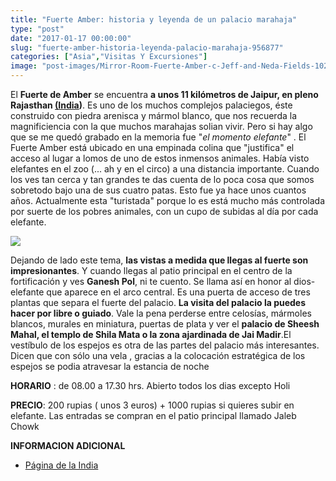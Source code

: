 ```yaml
---
title: "Fuerte Amber: historia y leyenda de un palacio marahaja"
type: "post"
date: "2017-01-17 00:00:00"
slug: "fuerte-amber-historia-leyenda-palacio-marahaja-956877"
categories: ["Asia","Visitas Y Excursiones"]
image: "post-images/Mirror-Room-Fuerte-Amber-c-Jeff-and-Neda-Fields-1024x760.jpg"
---
```


El **Fuerte de Amber** se encuentra **a unos 11 kilómetros de Jaipur, en pleno Rajasthan [(India](http://www.missviajes.com/india-pais-sensaciones-5921/))**. Es uno de los muchos complejos palaciegos, éste construido con piedra arenisca y mármol blanco, que nos recuerda la magnificiencia con la que muchos marahajas solian vivir. Pero si hay algo que se me quedó grabado en la memoria fue "*el momento elefante*" . El Fuerte Amber está ubicado en una empinada colina que "justifica" el acceso al lugar a lomos de uno de estos inmensos animales. Había visto elefantes en el zoo (... ah y en el circo) a una distancia importante. Cuando los ves tan cerca y tan grandes te das cuenta de lo poca cosa que somos sobretodo bajo una de sus cuatro patas. Esto fue ya hace unos cuantos años. Actualmente esta "turistada" porque lo es está mucho más controlada por suerte de los pobres animales, con un cupo de subidas al día por cada elefante.  
  
![](post-images/Mirror-Room-Fuerte-Amber-c-Jeff-and-Neda-Fields-1024x760.jpg)  
  
Dejando de lado este tema, **las vistas a medida que llegas al fuerte son impresionantes**. Y cuando llegas al patio principal en el centro de la fortificación y ves **Ganesh Pol**, ni te cuento. Se llama así en honor al dios-elefante que aparece en el arco central. Es una puerta de acceso de tres plantas que separa el fuerte del palacio. **La visita del palacio la puedes hacer por libre o guiado**. Vale la pena perderse entre celosías, mármoles blancos, murales en miniatura, puertas de plata y ver el **palacio de Sheesh Mahal, el templo de Shila Mata o la zona ajardinada de Jai Madir**.El vestíbulo de los espejos es otra de las partes del palacio más interesantes. Dicen que con sólo una vela , gracias a la colocación estratégica de los espejos se podia atravesar la estancia de noche  
  
**HORARIO** : de 08.00 a 17.30 hrs. Abierto todos los dias excepto Holi  
  
**PRECIO**: 200 rupias ( unos 3 euros) + 1000 rupias si quieres subir en elefante. Las entradas se compran en el patio principal llamado Jaleb Chowk  
  
**INFORMACION ADICIONAL**

- [Página de la India](http://sobreindia.com/)
